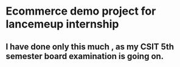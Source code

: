 # Ecommerce demo project for lancemeup internship
## I have done only this much , as my CSIT 5th semester board examination is going on.
